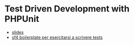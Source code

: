 # Test Driven Development with PHPUnit

 - [slides][1]
 - [sf4 boilerplate per esercitarsi a scrivere tests][2]
 
 [1]: https://www.slideshare.net/sensorario/test-driven-development-with-phpunit-92830594
 [2]: https://gist.github.com/sensorario/54ecca7d999de0df630197d4b8716c51
